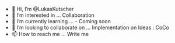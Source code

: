 - 👋 Hi, I’m @LukasKutscher
- 👀 I’m interested in ... Collaboration
- 🌱 I’m currently learning ... - Coming soon
- 💞️ I’m looking to collaborate on ... Implementation on Ideas : CoCo
- 📫 How to reach me ... Write me

